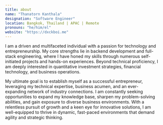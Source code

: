 ```yaml
---
title: about
name: "Thanatorn Kanthala"
designation: "Software Engineer"
location: Bangkok, Thailand | APAC | Remote
pronouns: "he/him/el"
website: "https://dxckboi.me"
---
```


I am a driven and multifaceted individual with a passion for technology and entrepreneurship. My core strengths lie in backend development and full-stack engineering, where I have honed my skills through numerous self-initiated projects and hands-on experiences. Beyond technical proficiency, I am deeply interested in quantitative investment strategies, financial technology, and business operations.

My ultimate goal is to establish myself as a successful entrepreneur, leveraging my technical expertise, business acumen, and an ever-expanding network of industry connections. I am constantly seeking opportunities to expand my knowledge base, sharpen my problem-solving abilities, and gain exposure to diverse business environments. With a relentless pursuit of growth and a keen eye for innovative solutions, I am well-equipped to thrive in dynamic, fast-paced environments that demand agility and strategic thinking.

